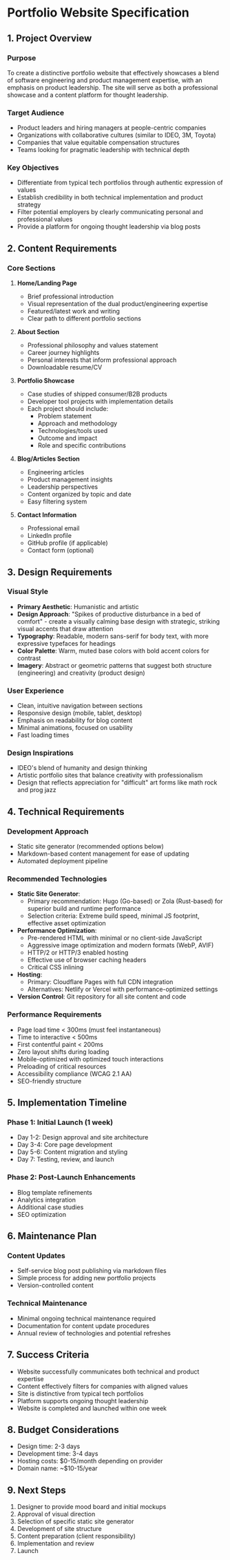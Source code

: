 # Portfolio Website Specification

## 1. Project Overview

### Purpose
To create a distinctive portfolio website that effectively showcases a blend of software engineering and product management expertise, with an emphasis on product leadership. The site will serve as both a professional showcase and a content platform for thought leadership.

### Target Audience
- Product leaders and hiring managers at people-centric companies
- Organizations with collaborative cultures (similar to IDEO, 3M, Toyota)
- Companies that value equitable compensation structures
- Teams looking for pragmatic leadership with technical depth

### Key Objectives
- Differentiate from typical tech portfolios through authentic expression of values
- Establish credibility in both technical implementation and product strategy
- Filter potential employers by clearly communicating personal and professional values
- Provide a platform for ongoing thought leadership via blog posts

## 2. Content Requirements

### Core Sections
1. **Home/Landing Page**
   - Brief professional introduction
   - Visual representation of the dual product/engineering expertise
   - Featured/latest work and writing
   - Clear path to different portfolio sections

2. **About Section**
   - Professional philosophy and values statement
   - Career journey highlights
   - Personal interests that inform professional approach
   - Downloadable resume/CV

3. **Portfolio Showcase**
   - Case studies of shipped consumer/B2B products
   - Developer tool projects with implementation details
   - Each project should include:
     - Problem statement
     - Approach and methodology
     - Technologies/tools used
     - Outcome and impact
     - Role and specific contributions

4. **Blog/Articles Section**
   - Engineering articles
   - Product management insights
   - Leadership perspectives
   - Content organized by topic and date
   - Easy filtering system

5. **Contact Information**
   - Professional email
   - LinkedIn profile
   - GitHub profile (if applicable)
   - Contact form (optional)

## 3. Design Requirements

### Visual Style
- **Primary Aesthetic**: Humanistic and artistic
- **Design Approach**: "Spikes of productive disturbance in a bed of comfort" - create a visually calming base design with strategic, striking visual accents that draw attention
- **Typography**: Readable, modern sans-serif for body text, with more expressive typefaces for headings
- **Color Palette**: Warm, muted base colors with bold accent colors for contrast
- **Imagery**: Abstract or geometric patterns that suggest both structure (engineering) and creativity (product design)

### User Experience
- Clean, intuitive navigation between sections
- Responsive design (mobile, tablet, desktop)
- Emphasis on readability for blog content
- Minimal animations, focused on usability
- Fast loading times

### Design Inspirations
- IDEO's blend of humanity and design thinking
- Artistic portfolio sites that balance creativity with professionalism
- Design that reflects appreciation for "difficult" art forms like math rock and prog jazz

## 4. Technical Requirements

### Development Approach
- Static site generator (recommended options below)
- Markdown-based content management for ease of updating
- Automated deployment pipeline

### Recommended Technologies
- **Static Site Generator**: 
  - Primary recommendation: Hugo (Go-based) or Zola (Rust-based) for superior build and runtime performance
  - Selection criteria: Extreme build speed, minimal JS footprint, effective asset optimization
- **Performance Optimization**:
  - Pre-rendered HTML with minimal or no client-side JavaScript
  - Aggressive image optimization and modern formats (WebP, AVIF)
  - HTTP/2 or HTTP/3 enabled hosting
  - Effective use of browser caching headers
  - Critical CSS inlining
- **Hosting**: 
  - Primary: Cloudflare Pages with full CDN integration
  - Alternatives: Netlify or Vercel with performance-optimized settings
- **Version Control**: Git repository for all site content and code

### Performance Requirements
- Page load time < 300ms (must feel instantaneous)
- Time to interactive < 500ms
- First contentful paint < 200ms
- Zero layout shifts during loading
- Mobile-optimized with optimized touch interactions
- Preloading of critical resources
- Accessibility compliance (WCAG 2.1 AA)
- SEO-friendly structure

## 5. Implementation Timeline

### Phase 1: Initial Launch (1 week)
- Day 1-2: Design approval and site architecture
- Day 3-4: Core page development
- Day 5-6: Content migration and styling
- Day 7: Testing, review, and launch

### Phase 2: Post-Launch Enhancements
- Blog template refinements
- Analytics integration
- Additional case studies
- SEO optimization

## 6. Maintenance Plan

### Content Updates
- Self-service blog post publishing via markdown files
- Simple process for adding new portfolio projects
- Version-controlled content

### Technical Maintenance
- Minimal ongoing technical maintenance required
- Documentation for content update procedures
- Annual review of technologies and potential refreshes

## 7. Success Criteria

- Website successfully communicates both technical and product expertise
- Content effectively filters for companies with aligned values
- Site is distinctive from typical tech portfolios
- Platform supports ongoing thought leadership
- Website is completed and launched within one week

## 8. Budget Considerations

- Design time: 2-3 days
- Development time: 3-4 days
- Hosting costs: $0-15/month depending on provider
- Domain name: ~$10-15/year

## 9. Next Steps

1. Designer to provide mood board and initial mockups
2. Approval of visual direction
3. Selection of specific static site generator
4. Development of site structure
5. Content preparation (client responsibility)
6. Implementation and review
7. Launch
